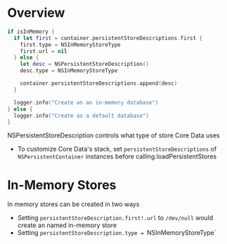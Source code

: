 # Overview

```swift
if isInMemory {
  if let first = container.persistentStoreDescriptions.first {
    first.type = NSInMemoryStoreType
    first.url = nil
  } else {
    let desc = NSPersistentStoreDescription()
    desc.type = NSInMemoryStoreType

    container.persistentStoreDescriptions.append(desc)
  }

  logger.info("Create as an in-memory database")
} else {
  logger.info("Create as a default database")
}
```

NSPersistentStoreDescription controls what type of store Core Data uses

- To customize Core Data's stack, set `persistentStoreDescriptions` of
  `NSPersistentContainer` instances before calling.loadPersistentStores

# In-Memory Stores

In memory stores can be created in two ways

- Setting `persistentStoreDescription.first!.url` to `/dev/null` would create an
  named in-memory store
- Setting `persistentStoreDescription.type = `NSInMemoryStoreType`

